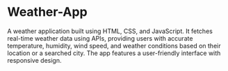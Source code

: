 # Weather-App
A weather application built using HTML, CSS, and JavaScript. It fetches real-time weather data using APIs, providing users with accurate temperature, humidity, wind speed, and weather conditions based on their location or a searched city. The app features a user-friendly interface with responsive design.
